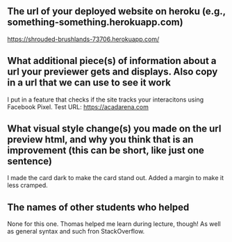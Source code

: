 ## The url of your deployed website on heroku (e.g., something-something.herokuapp.com)
https://shrouded-brushlands-73706.herokuapp.com/

## What additional piece(s) of information about a url your previewer gets and displays. Also copy in a url that we can use to see it work
I put in a feature that checks if the site tracks your interacitons using Facebook Pixel.
Test URL: https://acadarena.com

## What visual style change(s) you made on the url preview html, and why you think that is an improvement (this can be short, like just one sentence)
I made the card dark to make the card stand out. Added a margin to make it less cramped.

## The names of other students who helped
None for this one. Thomas helped me learn during lecture, though! As well as general syntax and such fron StackOverflow.